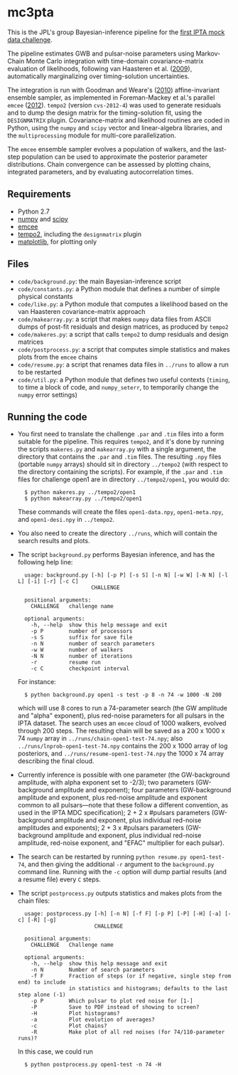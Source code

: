 # mc3pta #

This is the JPL's group Bayesian-inference pipeline for the [first IPTA mock data challenge](http://www.ipta4gw.org/?page_id=89).

The pipeline estimates GWB and pulsar-noise parameters using Markov-Chain Monte Carlo integration with time-domain covariance-matrix evaluation of likelihoods, following van Haasteren et al. ([2009](http://adsabs.harvard.edu/abs/2009MNRAS.395.1005V)), automatically marginalizing over timing-solution uncertainties.

The integration is run with Goodman and Weare's ([2010](http://msp.org/camcos/2010/5-1/p04.xhtml)) affine-invariant ensemble sampler, as implemented in Foreman-Mackey et al.'s parallel `emcee` ([2012](http://adsabs.harvard.edu/abs/2012arXiv1202.3665F)). `tempo2` (version `cvs-2012-4`) was used to generate residuals and to dump the design matrix for the timing-solution fit, using the `DESIGNMATRIX` plugin. Covariance-matrix and likelihood routines are coded in Python, using the `numpy` and `scipy` vector and linear-algebra libraries, and the `multiprocessing` module for multi-core parallelization.

The `emcee` ensemble sampler evolves a population of walkers, and the last-step population can be used to approximate the posterior parameter distributions. Chain convergence can be assessed by plotting chains, integrated parameters, and by evaluating autocorrelation times.

## Requirements ##

* Python 2.7
* [numpy](http://numpy.scipy.org) and [scipy](http://numpy.scipy.org)
* [emcee](http://dan.iel.fm/emcee)
* [tempo2](http://www.atnf.csiro.au/research/pulsar/tempo2), including the `designmatrix` plugin
* [matplotlib](http://matplotlib.org), for plotting only

## Files ##

* `code/background.py`: the main Bayesian-inference script
* `code/constants.py`: a Python module that defines a number of simple physical constants
* `code/like.py`: a Python module that computes a likelihood based on the van Haasteren covariance-matrix approach
* `code/makearray.py`: a script that makes `numpy` data files from ASCII dumps of post-fit residuals and design matrices, as produced by `tempo2`
* `code/makeres.py`: a script that calls `tempo2` to dump residuals and design matrices
* `code/postprocess.py`: a script that computes simple statistics and makes plots from the `emcee` chains
* `code/resume.py`: a script that renames data files in `../runs` to allow a run to be restarted
* `code/util.py`: a Python module that defines two useful contexts (`timing`, to time a block of code, and `numpy_seterr`, to temporarily change the `numpy` error settings)

## Running the code ##

* You first need to translate the challenge `.par` and `.tim` files into a form suitable for the pipeline. This requires `tempo2`, and it's done by running the scripts `makeres.py` and `makearray.py` with a single argument, the directory that contains the `.par` and `.tim` files. The resulting `.npy` files (portable `numpy` arrays) should sit in directory `../tempo2` (with respect to the directory containing the scripts). For example, if the `.par` and `.tim` files for challenge open1 are in directory `../tempo2/open1`, you would do:

        $ python makeres.py ../tempo2/open1
        $ python makearray.py ../tempo2/open1

    These commands will create the files `open1-data.npy`, `open1-meta.npy`, and `open1-desi.npy` in `../tempo2`.
* You also need to create the directory `../runs`, which will contain the search results and plots.
* The script `background.py` performs Bayesian inference, and has the following help line:

        usage: background.py [-h] [-p P] [-s S] [-n N] [-w W] [-N N] [-l L] [-i] [-r] [-c C]
                             CHALLENGE

        positional arguments:
          CHALLENGE   challenge name

        optional arguments:
          -h, --help  show this help message and exit
          -p P        number of processors
          -s S        suffix for save file
          -n N        number of search parameters
          -w W        number of walkers
          -N N        number of iterations
          -r          resume run
          -c C        checkpoint interval

    For instance:

        $ python background.py open1 -s test -p 8 -n 74 -w 1000 -N 200

    which will use 8 cores to run a 74-parameter search (the GW amplitude and "alpha" exponent), plus red-noise parameters for all pulsars in the IPTA dataset. The search uses an `emcee` cloud of 1000 walkers, evolved through 200 steps. The resulting chain will be saved as a 200 x 1000 x 74 `numpy` array in `../runs/chain-open1-test-74.npy`; also `../runs/lnprob-open1-test-74.npy` contains the 200 x 1000 array of log posteriors, and `../runs/resume-open1-test-74.npy` the 1000 x 74 array describing the final cloud.
* Currently inference is possible with one parameter (the GW-background amplitude, with alpha exponent set to -2/3); two parameters (GW-background amplitude and exponent); four parameters (GW-background amplitude and exponent, plus red-noise amplitude and exponent common to all pulsars—note that these follow a different convention, as used in the IPTA MDC specification); 2 + 2 x #pulsars parameters (GW-background amplitude and exponent, plus individual red-noise amplitudes and exponents); 2 + 3 x #pulsars parameters (GW-background amplitude and exponent, plus individual red-noise amplitude, red-noise exponent, and "EFAC" multiplier for each pulsar).
* The search can be restarted by running `python resume.py open1-test-74`, and then giving the additional `-r` argument to the `background.py` command line. Running with the `-c` option will dump partial results (and a resume file) every `C` steps.
* The script `postprocess.py` outputs statistics and makes plots from the chain files:

        usage: postprocess.py [-h] [-n N] [-f F] [-p P] [-P] [-H] [-a] [-c] [-R] [-g]
                              CHALLENGE

        positional arguments:
          CHALLENGE   Challenge name

        optional arguments:
          -h, --help  show this help message and exit
          -n N        Number of search parameters
          -f F        Fraction of steps (or if negative, single step from end) to include
                      in statistics and histograms; defaults to the last step alone (-1)
          -p P        Which pulsar to plot red noise for [1-]
          -P          Save to PDF instead of showing to screen?
          -H          Plot histograms?
          -a          Plot evolution of averages?
          -c          Plot chains?
          -R          Make plot of all red noises (for 74/110-parameter runs)?

    In this case, we could run

        $ python postprocess.py open1-test -n 74 -H
